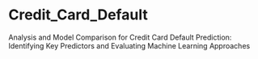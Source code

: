 # Credit_Card_Default
Analysis and Model Comparison for Credit Card Default Prediction: Identifying Key Predictors and Evaluating Machine Learning Approaches
